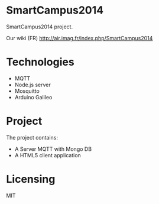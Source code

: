 SmartCampus2014
===============

SmartCampus2014 project.

Our wiki (FR) http://air.imag.fr/index.php/SmartCampus2014

Technologies
=============

* MQTT
* Node.js server
* Mosquitto
* Arduino Galileo

Project
========

The project contains:
* A Server MQTT with Mongo DB
* A HTML5 client application

Licensing
===========

MIT

